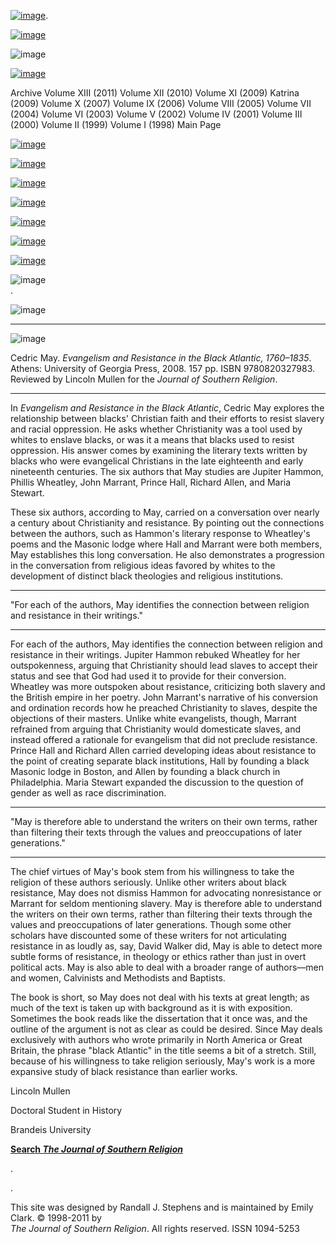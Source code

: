 [![image](../index_top_logo_.jpg)](http://jsr.fsu.edu/).

[![image](../index_top.jpg)](http://jsr.fsu.edu/)

![image](../../production/page_2_strip.jpg)

[![image](../New_Vol_13.png)](Front13.html)

Archive Volume XIII (2011) Volume XII (2010) Volume XI (2009) Katrina
(2009) Volume X (2007) Volume IX (2006) Volume VIII (2005) Volume VII
(2004) Volume VI (2003) Volume V (2002) Volume IV (2001) Volume III
(2000) Volume II (1999) Volume I (1998) Main Page

[![image](../page_2_link_4_mast.jpg)](http://jsr.fsu.edu/ed.htm)

[![image](../page_2_link_5_ed_policies.jpg)](http://jsr.fsu.edu/mission.htm)

[![image](../page_2_link_6_article_sub.jpg)](http://jsr.fsu.edu/submit.htm)

[![image](../page_2_link_7_book_rev.jpg)](http://jsr.fsu.edu/reviews.htm)

[![image](../page_2_link_8_hill_award.jpg)](http://jsr.fsu.edu/award.htm)

[![image](../page_2_link_9_advertisers.jpg)](http://jsr.fsu.edu/ads.htm)

[![image](../page_2_link_99_email.jpg)](mailto:aremillard@francis.edu)

![image](../../production/page_2_width_line_side.jpg) \
.

![image](../../production/page_2_width_line_top.jpg)

* * * * *

![image](Reviews/EvangelismAndResistance.jpg)

Cedric May. *Evangelism and Resistance in the Black Atlantic,
1760–1835*. Athens: University of Georgia Press, 2008. 157 pp. ISBN
9780820327983. Reviewed by Lincoln Mullen for the *Journal of Southern
Religion*.

* * * * *

In *Evangelism and Resistance in the Black Atlantic*, Cedric May
explores the relationship between blacks' Christian faith and their
efforts to resist slavery and racial oppression. He asks whether
Christianity was a tool used by whites to enslave blacks, or was it a
means that blacks used to resist oppression. His answer comes by
examining the literary texts written by blacks who were evangelical
Christians in the late eighteenth and early nineteenth centuries. The
six authors that May studies are Jupiter Hammon, Phillis Wheatley, John
Marrant, Prince Hall, Richard Allen, and Maria Stewart.

These six authors, according to May, carried on a conversation over
nearly a century about Christianity and resistance. By pointing out the
connections between the authors, such as Hammon's literary response to
Wheatley's poems and the Masonic lodge where Hall and Marrant were both
members, May establishes this long conversation. He also demonstrates a
progression in the conversation from religious ideas favored by whites
to the development of distinct black theologies and religious
institutions.

* * * * *

"For each of the authors, May identifies the connection between religion
and resistance in their writings."

* * * * *

For each of the authors, May identifies the connection between religion
and resistance in their writings. Jupiter Hammon rebuked Wheatley for
her outspokenness, arguing that Christianity should lead slaves to
accept their status and see that God had used it to provide for their
conversion. Wheatley was more outspoken about resistance, criticizing
both slavery and the British empire in her poetry. John Marrant's
narrative of his conversion and ordination records how he preached
Christianity to slaves, despite the objections of their masters. Unlike
white evangelists, though, Marrant refrained from arguing that
Christianity would domesticate slaves, and instead offered a rationale
for evangelism that did not preclude resistance. Prince Hall and Richard
Allen carried developing ideas about resistance to the point of creating
separate black institutions, Hall by founding a black Masonic lodge in
Boston, and Allen by founding a black church in Philadelphia. Maria
Stewart expanded the discussion to the question of gender as well as
race discrimination.

* * * * *

"May is therefore able to understand the writers on their own terms,
rather than filtering their texts through the values and preoccupations
of later generations."

* * * * *

The chief virtues of May's book stem from his willingness to take the
religion of these authors seriously. Unlike other writers about black
resistance, May does not dismiss Hammon for advocating nonresistance or
Marrant for seldom mentioning slavery. May is therefore able to
understand the writers on their own terms, rather than filtering their
texts through the values and preoccupations of later generations. Though
some other scholars have discounted some of these writers for not
articulating resistance in as loudly as, say, David Walker did, May is
able to detect more subtle forms of resistance, in theology or ethics
rather than just in overt political acts. May is also able to deal with
a broader range of authors—men and women, Calvinists and Methodists and
Baptists.

The book is short, so May does not deal with his texts at great length;
as much of the text is taken up with background as it is with
exposition. Sometimes the book reads like the dissertation that it once
was, and the outline of the argument is not as clear as could be
desired. Since May deals exclusively with authors who wrote primarily in
North America or Great Britain, the phrase "black Atlantic" in the title
seems a bit of a stretch. Still, because of his willingness to take
religion seriously, May's work is a more expansive study of black
resistance than earlier works.

Lincoln Mullen

Doctoral Student in History

Brandeis University

**[Search *The Journal of Southern
Religion*](http://jsr.fsu.edu/search.htm)**

.

.

This site was designed by Randall J. Stephens and is maintained by Emily
Clark. © 1998-2011 by \
 *The Journal of Southern Religion*. All rights reserved. ISSN 1094-5253

